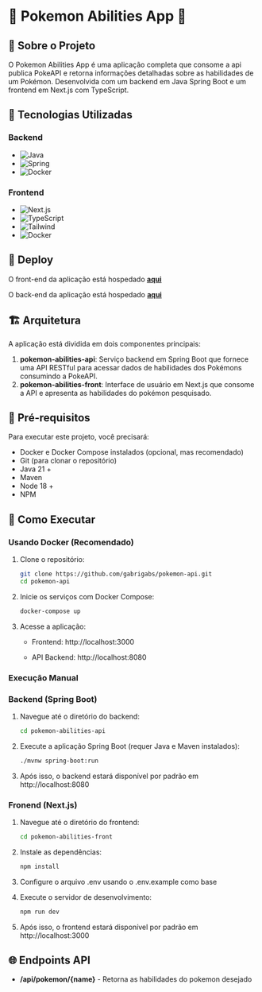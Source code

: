 # 🐉 Pokemon Abilities App 🐉


## 📖 Sobre o Projeto

O Pokemon Abilities App é uma aplicação completa que consome a api publica PokeAPI e retorna informações detalhadas sobre as habilidades de um Pokémon. Desenvolvida com um backend em Java Spring Boot e um frontend em Next.js com TypeScript.

## 🚀 Tecnologias Utilizadas

### Backend
- ![Java](https://img.shields.io/badge/Java-ED8B00?style=for-the-badge&logo=java&logoColor=white)
- ![Spring](https://img.shields.io/badge/Spring-6DB33F?style=for-the-badge&logo=spring&logoColor=white)
- ![Docker](https://img.shields.io/badge/Docker-2496ED?style=for-the-badge&logo=docker&logoColor=white)

### Frontend
- ![Next.js](https://img.shields.io/badge/Next.js-000000?style=for-the-badge&logo=next.js&logoColor=white)
- ![TypeScript](https://img.shields.io/badge/TypeScript-3178C6?style=for-the-badge&logo=typescript&logoColor=white)
- ![Tailwind](https://img.shields.io/badge/Tailwind_CSS-grey?style=for-the-badge&logo=tailwind-css&logoColor=38B2AC) 
- ![Docker](https://img.shields.io/badge/Docker-2496ED?style=for-the-badge&logo=docker&logoColor=white)

## 🚀 Deploy

O front-end da aplicação está hospedado [**aqui**](https://pokemon-abilities-app-production.up.railway.app)

O back-end da aplicação está hospedado [**aqui**](https://backend-production-96a5.up.railway.app/api/pokemon/charmander)

## 🏗️ Arquitetura

A aplicação está dividida em dois componentes principais:

1. **pokemon-abilities-api**: Serviço backend em Spring Boot que fornece uma API RESTful para acessar dados de habilidades dos Pokémons consumindo a PokeAPI.
2. **pokemon-abilities-front**: Interface de usuário em Next.js que consome a API e apresenta as habilidades do pokémon pesquisado.

## 🔧 Pré-requisitos

Para executar este projeto, você precisará:

- Docker e Docker Compose instalados (opcional, mas recomendado)
- Git (para clonar o repositório)
- Java 21 +
- Maven
- Node 18 +
- NPM

## 🚦 Como Executar

### Usando Docker (Recomendado)
1. Clone o repositório:
   ```bash
   git clone https://github.com/gabrigabs/pokemon-api.git
   cd pokemon-api
   ```

2. Inicie os serviços com Docker Compose:
    ```bash
    docker-compose up
    ```
3. Acesse a aplicação:

    * Frontend: http://localhost:3000
    
    * API Backend: http://localhost:8080
    
### Execução Manual
### Backend (Spring Boot)
1. Navegue até o diretório do backend:
    ```bash
    cd pokemon-abilities-api
    ```
2. Execute a aplicação Spring Boot (requer Java e Maven instalados):
    ```bash
    ./mvnw spring-boot:run
    ```
4. Após isso, o backend estará disponível por padrão em http://localhost:8080
 
### Fronend (Next.js)
1. Navegue até o diretório do frontend:
    ```bash
    cd pokemon-abilities-front
    ```
2. Instale as dependências:
    ```bash
    npm install
    ```
3. Configure o arquivo .env usando o .env.example como base

4. Execute o servidor de desenvolvimento:
    ```bash
    npm run dev
    ```
5. Após isso, o frontend estará disponível por padrão em http://localhost:3000

## 🌐 Endpoints API
* **/api/pokemon/{name}** - Retorna as habilidades do pokemon desejado 
